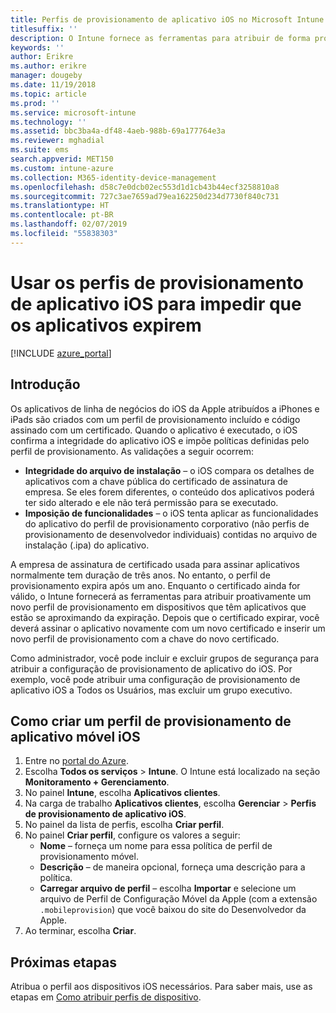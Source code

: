```yaml
---
title: Perfis de provisionamento de aplicativo iOS no Microsoft Intune
titlesuffix: ''
description: O Intune fornece as ferramentas para atribuir de forma proativa um novo perfil de provisionamento a dispositivos que têm aplicativos que estão se aproximando da expiração.
keywords: ''
author: Erikre
ms.author: erikre
manager: dougeby
ms.date: 11/19/2018
ms.topic: article
ms.prod: ''
ms.service: microsoft-intune
ms.technology: ''
ms.assetid: bbc3ba4a-df48-4aeb-988b-69a177764e3a
ms.reviewer: mghadial
ms.suite: ems
search.appverid: MET150
ms.custom: intune-azure
ms.collection: M365-identity-device-management
ms.openlocfilehash: d58c7e0dcb02ec553d1d1cb43b44ecf3258810a8
ms.sourcegitcommit: 727c3ae7659ad79ea162250d234d7730f840c731
ms.translationtype: HT
ms.contentlocale: pt-BR
ms.lasthandoff: 02/07/2019
ms.locfileid: "55838303"
---
```

# <a name="use-ios-app-provisioning-profiles-to-prevent-your-apps-from-expiring"></a>Usar os perfis de provisionamento de aplicativo iOS para impedir que os aplicativos expirem

[!INCLUDE [azure_portal](./includes/azure_portal.md)]

## <a name="introduction"></a>Introdução

Os aplicativos de linha de negócios do iOS da Apple atribuídos a iPhones e iPads são criados com um perfil de provisionamento incluído e código assinado com um certificado. Quando o aplicativo é executado, o iOS confirma a integridade do aplicativo iOS e impõe políticas definidas pelo perfil de provisionamento. As validações a seguir ocorrem:

- **Integridade do arquivo de instalação** – o iOS compara os detalhes de aplicativos com a chave pública do certificado de assinatura de empresa. Se eles forem diferentes, o conteúdo dos aplicativos poderá ter sido alterado e ele não terá permissão para se executado.
- **Imposição de funcionalidades** – o iOS tenta aplicar as funcionalidades do aplicativo do perfil de provisionamento corporativo (não perfis de provisionamento de desenvolvedor individuais) contidas no arquivo de instalação (.ipa) do aplicativo.


A empresa de assinatura de certificado usada para assinar aplicativos normalmente tem duração de três anos. No entanto, o perfil de provisionamento expira após um ano. Enquanto o certificado ainda for válido, o Intune fornecerá as ferramentas para atribuir proativamente um novo perfil de provisionamento em dispositivos que têm aplicativos que estão se aproximando da expiração.
Depois que o certificado expirar, você deverá assinar o aplicativo novamente com um novo certificado e inserir um novo perfil de provisionamento com a chave do novo certificado.

Como administrador, você pode incluir e excluir grupos de segurança para atribuir a configuração de provisionamento de aplicativo do iOS. Por exemplo, você pode atribuir uma configuração de provisionamento de aplicativo iOS a Todos os Usuários, mas excluir um grupo executivo.

## <a name="how-to-create-an-ios-mobile-app-provisioning-profile"></a>Como criar um perfil de provisionamento de aplicativo móvel iOS

1. Entre no [portal do Azure](https://portal.azure.com).
2. Escolha **Todos os serviços** > **Intune**. O Intune está localizado na seção **Monitoramento + Gerenciamento**.
3. No painel **Intune**, escolha **Aplicativos clientes**.
1.  Na carga de trabalho **Aplicativos clientes**, escolha **Gerenciar** > **Perfis de provisionamento de aplicativo iOS**.
2.  No painel da lista de perfis, escolha **Criar perfil**.
3. No painel **Criar perfil**, configure os valores a seguir:
    - **Nome** – forneça um nome para essa política de perfil de provisionamento móvel.
    - **Descrição** – de maneira opcional, forneça uma descrição para a política.
    - **Carregar arquivo de perfil** – escolha **Importar** e selecione um arquivo de Perfil de Configuração Móvel da Apple (com a extensão `.mobileprovision`) que você baixou do site do Desenvolvedor da Apple.
4. Ao terminar, escolha **Criar**.

## <a name="next-steps"></a>Próximas etapas

Atribua o perfil aos dispositivos iOS necessários. Para saber mais, use as etapas em [Como atribuir perfis de dispositivo](device-profile-assign.md).
